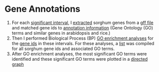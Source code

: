 # Gene Annotations
1) For each [significant interval](SignificantIntervals.csv), I [extracted](GenesInInterval.py) sorghum genes from a [gff file](Sbicolor_454_Chr03_gene.gff3) and matched gene ids to [annotation information](Sbicolor_454_v3_1_1_annotation_info.txt) (Gene Ontology (GO) terms and similar genes in arabidopsis and rice.)
2) Then I performed Biological Process (BP) [GO enrichment analyses](GOAnalyses.Rmd) for the [gene ids](GODupl.txt) in these intervals.  For these analyses, a [list](gene_to_GO.txt) was compiled for all sorghum gene ids and associated GO terms.
3) After GO enrichment analyses, the most significant GO terms were identified and these significant GO terms were plotted in a [directed graph](BP_GO.png)
